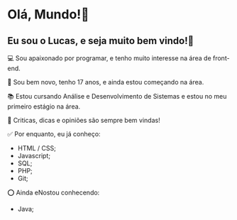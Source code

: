 # Olá, Mundo!👋

## Eu sou o Lucas, e seja muito bem vindo!🌻

💻 Sou apaixonado por programar, e tenho muito interesse na área de front-end.

🚀 Sou bem novo, tenho 17 anos, e ainda estou começando na área.

📚 Estou cursando Análise e Desenvolvimento de Sistemas e estou no meu primeiro estágio na área.

🔄 Criticas, dicas e opiniões são sempre bem vindas!

✅ Por enquanto, eu já conheço:
- HTML / CSS;
- Javascript;
- SQL;
- PHP;
- Git;

⭕ Ainda eNostou conhecendo:
- Java;
